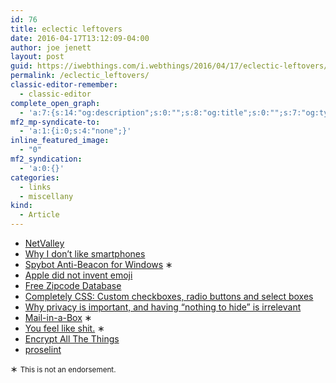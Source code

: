 ```yaml
---
id: 76
title: eclectic leftovers
date: 2016-04-17T13:12:09-04:00
author: joe jenett
layout: post
guid: https://iwebthings.com/i.webthings/2016/04/17/eclectic-leftovers/
permalink: /eclectic_leftovers/
classic-editor-remember:
  - classic-editor
complete_open_graph:
  - 'a:7:{s:14:"og:description";s:0:"";s:8:"og:title";s:0:"";s:7:"og:type";s:0:"";s:12:"twitter:card";s:7:"summary";s:15:"twitter:creator";s:0:"";s:19:"twitter:description";s:0:"";s:8:"og:image";s:0:"";}'
mf2_mp-syndicate-to:
  - 'a:1:{i:0;s:4:"none";}'
inline_featured_image:
  - "0"
mf2_syndication:
  - 'a:0:{}'
categories:
  - links
  - miscellany
kind:
  - Article
---
```

  * [NetValley](http://netvalley.com/ "NetValley")
  * [Why I don&#8217;t like smartphones](https://www.devever.net/~hl/smartphones "Why I don't like smartphones")
  * [Spybot Anti-Beacon for Windows](https://www.safer-networking.org/spybot-anti-beacon/ "Spybot Anti-Beacon for Windows") ∗
  * [Apple did not invent emoji](https://eev.ee/blog/2016/04/12/apple-did-not-invent-emoji/ "Apple did not invent emoji")
  * [Free Zipcode Database](http://federalgovernmentzipcodes.us/ "Free Zipcode Database")
  * [Completely CSS: Custom checkboxes, radio buttons and select boxes](http://kyusuf.com/post/completely-css-custom-checkbox-radio-buttons-and-select-boxes "Completely CSS: Custom checkboxes, radio buttons and select boxes")
  * [Why privacy is important, and having “nothing to hide” is irrelevant](https://robindoherty.com/2016/01/06/nothing-to-hide.html "Why privacy is important, and having “nothing to hide” is irrelevant")
  * [Mail-in-a-Box](https://mailinabox.email/ "Mail-in-a-Box") ∗
  * [You feel like shit.](http://philome.la/jace_harr/you-feel-like-shit-an-interactive-self-care-guide/play "You feel like shit.") ∗
  * [Encrypt All The Things](https://encryptallthethings.net/ "Encrypt All The Things")
  * [proselint](http://proselint.com/ "proselint")

∗ <small>This is not an endorsement.</small>